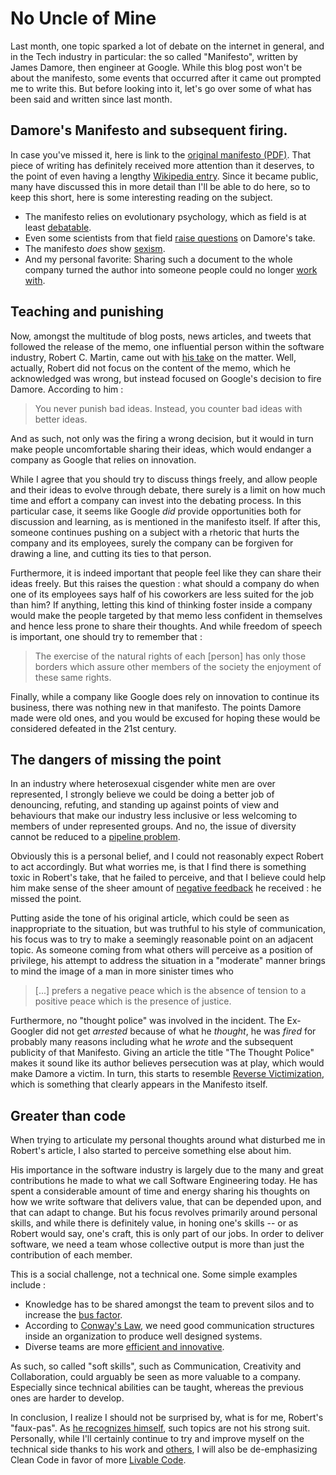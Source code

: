 # No Uncle of Mine

Last month, one topic sparked a lot of debate on the internet in general, and in
the Tech industry in particular: the so called "Manifesto", written by James
Damore, then engineer at Google. While this blog post won't be about the
manifesto, some events that occurred after it came out prompted me to write this.
But before looking into it, let's go over some of what has been said and
written since last month.

## Damore's Manifesto and subsequent firing.

In case you've missed it, here is link to the [original manifesto (PDF)](https://assets.documentcloud.org/documents/3914586/Googles-Ideological-Echo-Chamber.pdf).
That piece of writing has definitely received more attention than it deserves,
to the point of even having a lengthy [Wikipedia entry](https://en.wikipedia.org/wiki/Google's_Ideological_Echo_Chamber).
Since it became public,  many have discussed this in more detail than I'll be
able to do here, so to keep this short, here is some interesting reading on the
subject.

- The manifesto relies on evolutionary psychology, which as field is at least
  [debatable](http://www.slate.com/articles/health_and_science/science/2017/08/evolutionary_psychology_is_the_most_obvious_example_of_how_science_is_flawed.html).
- Even some scientists from that field [raise questions](https://www.forbes.com/sites/quora/2017/08/10/a-scientists-take-on-the-biological-claims-from-the-infamous-google-anti-diversity-manifesto)
  on Damore's take.
- The manifesto _does_ show [sexism](https://medium.com/@adljksbvkj/heres-your-point-by-point-refutation-of-the-google-memo-b7201d0cca04).
- And my personal favorite: Sharing such a document to the whole company turned
  the author into someone people could no longer [work with](https://medium.com/@yonatanzunger/so-about-this-googlers-manifesto-1e3773ed1788).

## Teaching and punishing

Now, amongst the multitude of blog posts, news articles, and tweets that
followed the release of the memo, one influential person within the software
industry, Robert C. Martin, came out with [his take](http://blog.cleancoder.com/uncle-bob/2017/08/09/ThoughtPolice.html)
on the matter. Well, actually, Robert did not focus on the content of the memo,
which he acknowledged  was wrong, but instead focused on Google's decision to
fire Damore. According to him :

> You never punish bad ideas.
> Instead, you counter bad ideas with better ideas.

And as such, not only was the firing a wrong decision, but it would in turn make
people uncomfortable sharing their ideas, which would endanger a company as
Google that relies on innovation.

While I agree that you should try to discuss things freely, and allow people and
their ideas to evolve through debate, there surely is a limit on how much time
and effort a company can invest into the debating process. In this particular
case, it seems like Google _did_ provide opportunities both for discussion and
learning, as is mentioned in the manifesto itself. If after this, someone
continues pushing on a subject with a rhetoric that hurts the company and its
employees, surely the company can be forgiven for drawing a line, and cutting
its ties to that person.

Furthermore, it is indeed important that people feel like they can share their
ideas freely. But this raises the question : what should a company do when one of
its employees says half of his coworkers are less suited for the job than him?
If anything, letting this kind of thinking foster inside a company would make the
people targeted by that memo less confident in themselves and hence less prone
to share their thoughts. And while freedom of speech is important, one should
try to remember that :

> The exercise of the natural rights of each [person] has only those borders which assure other members of the society the enjoyment of these same rights.

Finally, while a company like Google does rely on innovation to continue its
business, there was nothing new in that manifesto. The points Damore made were
old ones, and you would be excused for hoping these would be considered defeated
in the 21st century.

## The dangers of missing the point

In an industry where heterosexual cisgender white men are over represented, I
strongly believe we could be doing a better job of denouncing, refuting, and
standing up against points of view and behaviours that make our industry less
inclusive or less welcoming to members of under represented groups. And no, the
issue of diversity cannot be reduced to a [pipeline problem](http://www.kaporcenter.org/tech-leavers/).

Obviously this is a personal belief, and I could not reasonably expect Robert to
act accordingly. But what worries me, is that I find there is something toxic in
Robert's take, that he failed to perceive, and that I believe could help him make
sense of the sheer  amount of [negative feedback](http://blog.cleancoder.com/uncle-bob/2017/08/10/OnTheInabilityToDiscussThingsRationally.html)
he received : he missed the point.

Putting aside the tone of his original article, which could be seen as
inappropriate to the situation, but was truthful to his style of communication,
his focus was to try to make a seemingly reasonable point on an adjacent topic.
As someone coming from what others will perceive as a position of privilege, his
attempt to address the situation in a "moderate" manner brings to mind the image
of a man in more sinister times who

> [...] prefers a negative peace which is the absence of tension to a positive peace which is the presence of justice.

Furthermore, no "thought police" was involved in the incident. The Ex-Googler
did not get _arrested_ because of what he _thought_, he was _fired_ for probably
many reasons including what he _wrote_ and the subsequent publicity of that
Manifesto. Giving an article the title "The Thought Police" makes it sound like
its author believes persecution was at play, which would make Damore a victim.
In turn, this starts to resemble [Reverse Victimization](http://www.huffingtonpost.com/annette-gross/the-new-outbreak-of-rever_b_8726140.html), 
which is something that clearly appears in the Manifesto itself.

## Greater than code

When trying to articulate my personal thoughts around what disturbed me in
Robert's article, I also started to perceive something else about him.

His importance in the software industry is largely due to the many and great
contributions he made to what we call Software Engineering today. He has spent a
considerable amount of time and energy sharing his thoughts on how we write
software that delivers value, that can be depended upon, and that can adapt to
change. But his focus revolves primarily around personal skills, and while there
is definitely value, in honing one's skills -- or as Robert would say, one's
craft, this is only part of our jobs. In order to deliver software, we need a
team whose collective output is more than just the contribution of each member.

This is a social challenge, not a technical one. Some simple examples include :

 - Knowledge has to be shared amongst the team to prevent silos and to increase
   the [bus factor](https://en.wikipedia.org/wiki/Bus_factor).
 - According to [Conway's Law](https://en.wikipedia.org/wiki/Conway%27s_law),
   we need good communication structures inside an organization to produce well
   designed systems.
 - Diverse teams are more [efficient and innovative](https://hbr.org/2016/11/why-diverse-teams-are-smarter).

As such, so called "soft skills", such as Communication, Creativity and
Collaboration, could arguably be seen as more valuable to a company. Especially
since technical abilities can be taught, whereas the previous ones are harder to
develop.

In conclusion, I realize I should not be surprised by, what is for me, Robert's
"faux-pas". As [he recognizes himself](http://blog.cleancoder.com/uncle-bob/2017/08/14/WomenInTech.html), 
such topics are not his strong suit. Personally, while I'll certainly continue
to try and improve myself on the technical side thanks to his work and [others](https://www.youtube.com/watch?v=PJjHfa5yxlU),
I will also be de-emphasizing Clean Code in favor of more [Livable Code](https://www.youtube.com/watch?v=UDp6eDCi1Vo).
